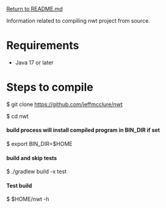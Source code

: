 [Return to README.md](README.md)

Information related to compiling nwt project from source.

# Requirements
* Java 17 or later

# Steps to compile
$ git clone https://github.com/jeffmcclure/nwt

$ cd nwt

#### build process will install compiled program in BIN_DIR if set
$ export BIN_DIR=$HOME

#### build and skip tests
$ ./gradlew build -x test

#### Test build
$ $HOME/nwt -h

